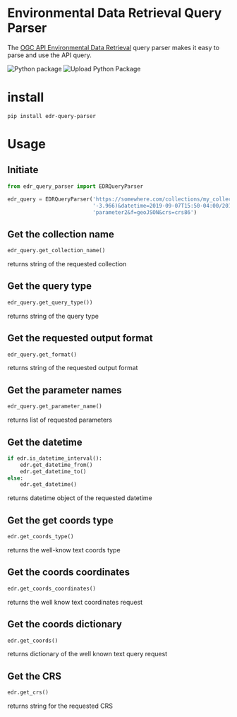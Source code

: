 # Environmental Data Retrieval Query Parser
The [OGC API Environmental Data Retrieval](https://github.com/opengeospatial/ogcapi-environmental-data-retrieval) query parser makes it easy to parse and use the API query.

![Python package](https://github.com/r0w4n/edr_query_parser/workflows/Python%20package/badge.svg?branch=main)
![Upload Python Package](https://github.com/r0w4n/edr_query_parser/workflows/Upload%20Python%20Package/badge.svg)

# install
```shell
pip install edr-query-parser
```

# Usage
## Initiate
```python
from edr_query_parser import EDRQueryParser

edr_query = EDRQueryParser('https://somewhere.com/collections/my_collection/position?coords=POINT(57.819 '
                           '-3.966)&datetime=2019-09-07T15:50-04:00/2019-09-07T15:50-05:00&parameter-name=parameter1,'
                           'parameter2&f=geoJSON&crs=crs86')
```

## Get the collection name
```python
edr_query.get_collection_name()
```

returns string of the requested collection

## Get the query type
```python
edr_query.get_query_type())
```

returns string of the query type

## Get the requested output format
```python
edr_query.get_format()
```

returns string of the requested output format

## Get the parameter names
```python
edr_query.get_parameter_name()
```

returns list of requested parameters

## Get the datetime
```python
if edr.is_datetime_interval():
    edr.get_datetime_from()
    edr.get_datetime_to()
else:
    edr.get_datetime()
```

returns datetime object of the requested datetime

## Get the get coords type
```python
edr.get_coords_type()
```
returns the well-know text coords type

## Get the coords coordinates
```python
edr.get_coords_coordinates()
```

returns the well know text coordinates request

## Get the coords dictionary

```python
edr.get_coords()
```

returns dictionary of the well known text query request


## Get the CRS
```python
edr.get_crs()
```

returns string for the requested CRS
